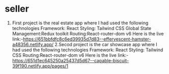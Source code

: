 # seller
1. First project is the real estate app where I had used the following technologies
Framework: React
Styling: Tailwind CSS
Global State Management:Redux toolkit
Routing:React-router-dom v6
Here is the live link:-https://651bbfdfc8c6ed39935d7d83--effervescent-hamster-a48356.netlify.app/
2.Secod project is the car showcase app where I had used the following technologies
Framework: React
Styling: Tailwind CSS
Routing:React-router-dom v6
Here is the live link:-https://651d1ec645250a25437d5d67--capable-biscuit-39f190.netlify.app/pages/1
